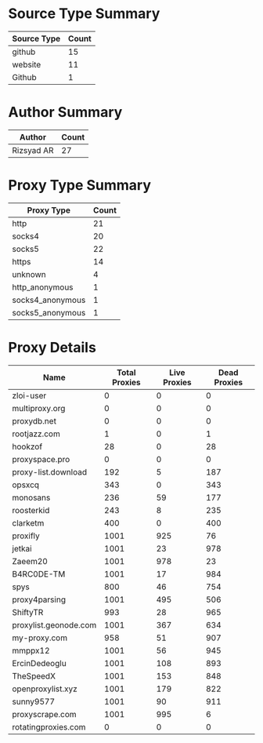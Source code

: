 # Source Type Summary

| Source Type | Count |
|-------------|-------|
| github | 15 |
| website | 11 |
| Github | 1 |


# Author Summary

| Author | Count |
|--------|-------|
| Rizsyad AR | 27 |


# Proxy Type Summary

| Proxy Type | Count |
|------------|-------|
| http | 21 |
| socks4 | 20 |
| socks5 | 22 |
| https | 14 |
| unknown | 4 |
| http_anonymous | 1 |
| socks4_anonymous | 1 |
| socks5_anonymous | 1 |


# Proxy Details

| Name | Total Proxies | Live Proxies | Dead Proxies |
|------|---------------|--------------|---------------|
| zloi-user | 0 | 0 | 0 |
| multiproxy.org | 0 | 0 | 0 |
| proxydb.net | 0 | 0 | 0 |
| rootjazz.com | 1 | 0 | 1 |
| hookzof | 28 | 0 | 28 |
| proxyspace.pro | 0 | 0 | 0 |
| proxy-list.download | 192 | 5 | 187 |
| opsxcq | 343 | 0 | 343 |
| monosans | 236 | 59 | 177 |
| roosterkid | 243 | 8 | 235 |
| clarketm | 400 | 0 | 400 |
| proxifly | 1001 | 925 | 76 |
| jetkai | 1001 | 23 | 978 |
| Zaeem20 | 1001 | 978 | 23 |
| B4RC0DE-TM | 1001 | 17 | 984 |
| spys | 800 | 46 | 754 |
| proxy4parsing | 1001 | 495 | 506 |
| ShiftyTR | 993 | 28 | 965 |
| proxylist.geonode.com | 1001 | 367 | 634 |
| my-proxy.com | 958 | 51 | 907 |
| mmppx12 | 1001 | 56 | 945 |
| ErcinDedeoglu | 1001 | 108 | 893 |
| TheSpeedX | 1001 | 153 | 848 |
| openproxylist.xyz | 1001 | 179 | 822 |
| sunny9577 | 1001 | 90 | 911 |
| proxyscrape.com | 1001 | 995 | 6 |
| rotatingproxies.com | 0 | 0 | 0 |

